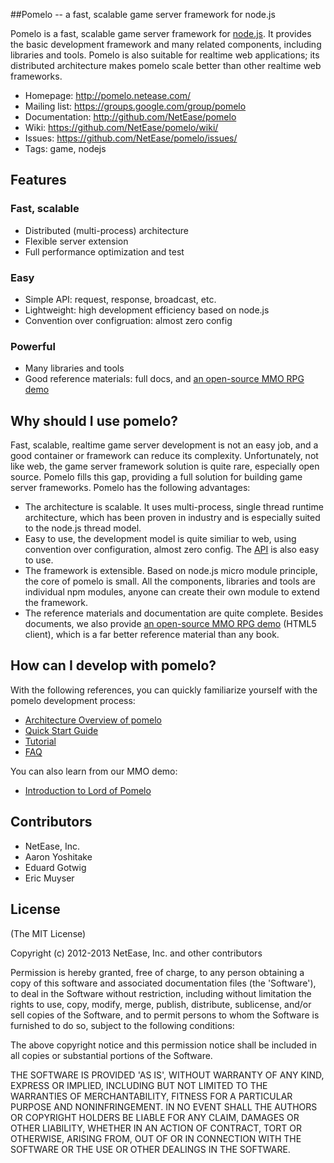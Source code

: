 ##Pomelo -- a fast, scalable game server framework for node.js

Pomelo is a fast, scalable game server framework for [node.js](http://nodejs.org).
It provides the basic development framework and many related components, including libraries and tools.
Pomelo is also suitable for realtime web applications; its distributed architecture makes pomelo scale better than other realtime web frameworks.

 * Homepage: <http://pomelo.netease.com/>
 * Mailing list: <https://groups.google.com/group/pomelo>
 * Documentation: <http://github.com/NetEase/pomelo>
 * Wiki: <https://github.com/NetEase/pomelo/wiki/>
 * Issues: <https://github.com/NetEase/pomelo/issues/>
 * Tags: game, nodejs


## Features

### Fast, scalable

* Distributed (multi-process) architecture
* Flexible server extension
* Full performance optimization and test

### Easy

* Simple API: request, response, broadcast, etc.
* Lightweight: high development efficiency based on node.js
* Convention over configruation: almost zero config

### Powerful

* Many libraries and tools
* Good reference materials: full docs, and [an open-source MMO RPG demo](https://github.com/NetEase/pomelo/wiki/Introduction-to--Lord-of-Pomelo)


## Why should I use pomelo?
Fast, scalable, realtime game server development is not an easy job, and a good container or framework can reduce its complexity.
Unfortunately, not like web, the game server framework solution is quite rare, especially open source. Pomelo fills this gap, providing a full solution for building game server frameworks.
Pomelo has the following advantages:
* The architecture is scalable. It uses multi-process, single thread runtime architecture, which has been proven in industry and is  especially suited to the node.js thread model.
* Easy to use, the development model is quite similiar to web, using convention over configuration, almost zero config. The [API](http://pomelo.netease.com/api.html) is also easy to use.
* The framework is extensible. Based on node.js micro module principle, the core of pomelo is small. All the components, libraries and tools are individual npm modules, anyone can create their own module to extend the framework.
* The reference materials and documentation are quite complete. Besides documents, we also provide [an open-source MMO RPG demo](https://github.com/NetEase/pomelo/wiki/Introduction-to--Lord-of-Pomelo) (HTML5 client), which is a far better reference material than any book.

## How can I develop with pomelo?
With the following references, you can quickly familiarize yourself with the pomelo development process:
* [Architecture Overview of pomelo](https://github.com/NetEase/pomelo/wiki/Architecture-overview-of-pomelo)
* [Quick Start Guide](https://github.com/NetEase/pomelo/wiki/Quick-start-guide)
* [Tutorial](https://github.com/NetEase/pomelo/wiki/Tutorial)
* [FAQ](https://github.com/NetEase/pomelo/wiki/FAQ)

You can also learn from our MMO demo:
* [Introduction to Lord of Pomelo](https://github.com/NetEase/pomelo/wiki/Introduction-to--Lord-of-Pomelo)

## Contributors
* NetEase, Inc.
* Aaron Yoshitake
* Eduard Gotwig
* Eric Muyser


## License

(The MIT License)

Copyright (c) 2012-2013 NetEase, Inc. and other contributors

Permission is hereby granted, free of charge, to any person obtaining
a copy of this software and associated documentation files (the
'Software'), to deal in the Software without restriction, including
without limitation the rights to use, copy, modify, merge, publish,
distribute, sublicense, and/or sell copies of the Software, and to
permit persons to whom the Software is furnished to do so, subject to
the following conditions:

The above copyright notice and this permission notice shall be
included in all copies or substantial portions of the Software.

THE SOFTWARE IS PROVIDED 'AS IS', WITHOUT WARRANTY OF ANY KIND,
EXPRESS OR IMPLIED, INCLUDING BUT NOT LIMITED TO THE WARRANTIES OF
MERCHANTABILITY, FITNESS FOR A PARTICULAR PURPOSE AND NONINFRINGEMENT.
IN NO EVENT SHALL THE AUTHORS OR COPYRIGHT HOLDERS BE LIABLE FOR ANY
CLAIM, DAMAGES OR OTHER LIABILITY, WHETHER IN AN ACTION OF CONTRACT,
TORT OR OTHERWISE, ARISING FROM, OUT OF OR IN CONNECTION WITH THE
SOFTWARE OR THE USE OR OTHER DEALINGS IN THE SOFTWARE.

